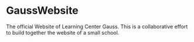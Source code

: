 GaussWebsite
============

The official Website of Learning Center Gauss.
This is a collaborative effort to build together the website of a small school.
